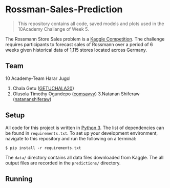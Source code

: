 # Rossman-Sales-Prediction

> This repository contains all code, saved models and plots used in the 10Academy Challange of Week 5.

The Rossmann Store Sales problem is a [Kaggle Competition](https://www.kaggle.com/c/rossmann-store-sales). The challenge requires participants to forecast sales of Rossmann over a period of 6 weeks given historical data of 1,115 stores located across Germany.

## Team

10 Academy-Team Harar Jugol

1. Chala Getu ([GETUCHALA20](https://github.com/GETUCHALA20))
2. Olusola Timothy Ogundepo ([comsavvy](https://github.com/comsavvy))
3.Natanan Shiferaw  ([natananshiferaw](https://github.com/natananshiferaw))
## Setup

All code for this project is written in [Python 3](https://www.python.org/downloads/). The list of dependencies can be found in `requirements.txt`. To set up your development environment, navigate to this repository and run the following on a terminal:

```
$ pip install -r requirements.txt
```

The `data/` directory contains all data files downloaded from Kaggle. The all output files are recorded in the `predictions/` directory.

## Running
